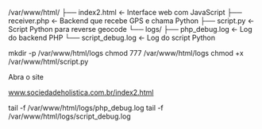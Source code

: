 /var/www/html/
├── index2.html               ← Interface web com JavaScript
├── receiver.php              ← Backend que recebe GPS e chama Python
├── script.py                 ← Script Python para reverse geocode
└── logs/
    ├── php_debug.log         ← Log do backend PHP
    └── script_debug.log      ← Log do script Python

mkdir -p /var/www/html/logs
chmod 777 /var/www/html/logs
chmod +x /var/www/html/script.py 

Abra o site

www.sociedadeholistica.com.br/index2.html

tail -f /var/www/html/logs/php_debug.log
tail -f /var/www/html/logs/script_debug.log
